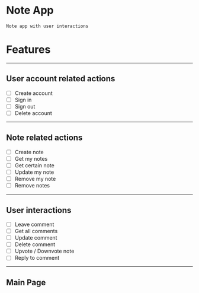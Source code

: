 # Note App
`Note app with user interactions`

# Features
***

## User account related actions
- [ ] Create account
- [ ] Sign in
- [ ] Sign out
- [ ] Delete account
***

## Note related actions
- [ ] Create note
- [ ] Get my notes
- [ ] Get certain note
- [ ] Update my note
- [ ] Remove my note
- [ ] Remove notes
***

## User interactions
- [ ] Leave comment
- [ ] Get all comments
- [ ] Update comment
- [ ] Delete comment
- [ ] Upvote / Downvote note
- [ ] Reply to comment
***

## Main Page